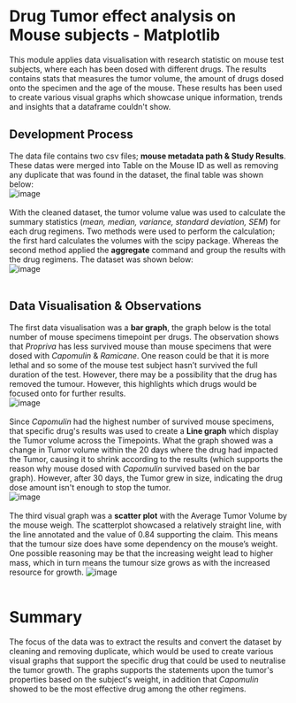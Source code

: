 # Drug Tumor effect analysis on Mouse subjects - Matplotlib
This module applies data visualisation with research statistic on mouse test subjects, where each has been dosed with different drugs. The results contains stats that measures the tumor volume, the amount of drugs dosed onto the specimen and the age of the mouse. These results has been used to create various visual graphs which showcase unique information, trends and insights that a dataframe couldn't show. <br/>

## Development Process
The data file contains two csv files; **mouse metadata path & Study Results**. These datas were merged into Table on the Mouse ID as well as removing any duplicate that was found in the dataset, the final table was shown below: <br/>
![image](https://github.com/EricTran99/Assignment-5-Drug-ploting/assets/134130254/13ce7638-755d-43e3-bb70-82221e8cca9e) <br/>
 <br/>
With the cleaned dataset, the tumor volume value was used to calculate the summary statistics (_mean, median, variance, standard deviation, SEM_) for each drug regimens. Two methods were used to perform the calculation; the first hard calculates the volumes with the scipy package. Whereas the second method applied the **aggregate** command and group the results with the drug regimens. The dataset was shown below: <br/>
![image](https://github.com/EricTran99/Assignment-5-Drug-ploting/assets/134130254/490789aa-9bef-49f8-a5da-1302c06ec7b6) <br/>
 <br/>

## Data Visualisation & Observations
The first data visualisation was a **bar graph**, the graph below is the total number of mouse specimens timepoint per drugs. The observation shows that _Propriva_ has less survived mouse than mouse specimens that were dosed with _Capomulin_ & _Ramicane_. One reason could be that it is more lethal and so some of the mouse test subject hasn’t survived the full duration of the test. However, there may be a possibility that the drug has removed the tumour. However, this highlights which drugs would be focused onto for further results. <br/>
![image](https://github.com/EricTran99/Assignment-5-Drug-ploting/assets/134130254/a99d8f90-effc-493f-ad4c-f34450765a38) <br/>
 <br/>
Since _Capomulin_ had the highest number of survived mouse specimens, that specific drug's results was used to create a **Line graph** which display the Tumor volume across the Timepoints. What the graph showed was a change in Tumor volume within the 20 days where the drug had impacted the Tumor, causing it to shrink according to the results (which supports the reason why mouse dosed with _Capomulin_ survived based on the bar graph). However, after 30 days, the Tumor grew in size, indicating the drug dose amount isn't enough to stop the tumor. <br/>
![image](https://github.com/EricTran99/Assignment-5-Drug-ploting/assets/134130254/fd2201bc-5e6b-4b3a-a44a-1a1c87fb48ec) <br/>
 <br/>
The third visual graph was a **scatter plot** with the Average Tumor Volume by the mouse weigh. The scatterplot showcased a relatively straight line, with the line annotated and the value of 0.84 supporting the claim. This means that the tumour size does have some dependency on the mouse’s weight. One possible reasoning may be that the increasing weight lead to higher mass, which in turn means the tumour size grows as with the increased resource for growth.
![image](https://github.com/EricTran99/Assignment-5-Drug-ploting/assets/134130254/463fd4a0-2d7c-41e0-8748-ead3a51645f5) <br/>
 <br/>
# Summary
The focus of the data was to extract the results and convert the dataset by cleaning and removing duplicate, which would be used to create various visual graphs that support the specific drug that could be used to neutralise the tumor growth. The graphs supports the statements upon the tumor's properties based on the subject's weight, in addition that _Capomulin_ showed to be the most effective drug among the other regimens.
